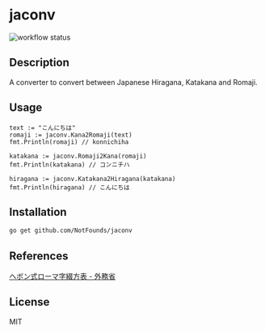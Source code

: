 # jaconv

![workflow status](https://github.com/NotFounds/jaconv/workflows/Go/badge.svg)

## Description

A converter to convert between Japanese Hiragana, Katakana and Romaji.

## Usage

```golang
text := "こんにちは"
romaji := jaconv.Kana2Romaji(text)
fmt.Println(romaji) // konnichiha

katakana := jaconv.Romaji2Kana(romaji)
fmt.Println(katakana) // コンニチハ

hiragana := jaconv.Katakana2Hiragana(katakana)
fmt.Println(hiragana) // こんにちは
```

## Installation

```sh
go get github.com/NotFounds/jaconv
```

## References

[ヘボン式ローマ字綴方表 - 外務省](https://www.ezairyu.mofa.go.jp/passport/hebon.html)

## License

MIT
